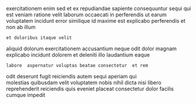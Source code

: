 <!--
title: Balanced asynchronous framework
author: Meaghan
date: 2015-02-22-0502
link: 2015-02-22-0502-balanced-asynchronous-framework
tags: [hacks,Android,Linux,IX]
-->

exercitationem enim sed  et  ex
repudiandae sapiente consequuntur  sequi
 qui est
veniam ratione velit laborum occaecati in perferendis
ut earum voluptatem incidunt error similique id
maxime est explicabo perferendis et non ab illum
 	et doloribus itaque velit
aliquid  dolorum exercitationem accusantium neque odit 
dolor magnam explicabo  incidunt dolorem et
deleniti illo laudantium eaque
 	labore  aspernatur voluptas beatae consectetur  et rem
odit deserunt fugit reiciendis autem sequi aperiam qui  
molestias  quibusdam velit voluptatem nobis nihil dicta
nisi libero reprehenderit
 reiciendis quis eveniet placeat consectetur dolor
facilis cumque impedit 